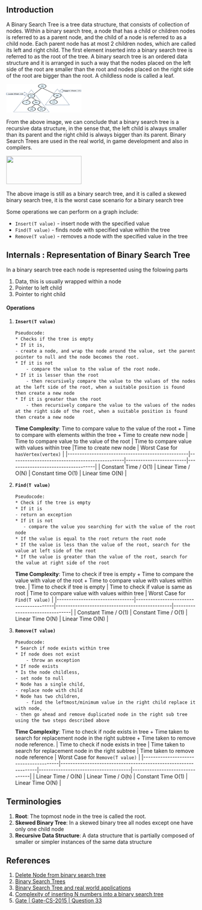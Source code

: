 ## Introduction
A Binary Search Tree is a tree data structure, that consists of collection of nodes. Within a binary search tree, a node that has a child or children nodes is referred to as a parent node, and the child of a node is referred to as a child node.
Each parent node has at most 2 children nodes, which are called its left and right child. The first element inserted into a binary search tree is referred to as the root of the tree. 
A binary search tree is an ordered data structure and it is arranged in such a way that the nodes placed on the left side of the root are smaller than the root and nodes placed on the right side of the root are bigger than the root.
A childless node is called a leaf.

<img src="images/bst.png" height="75" width="200"/>

From the above image, we can conclude that a binary search tree is a recursive data structure, in the sense that, the left child is always smaller than its parent and the right child is always bigger than its parent.
Binary Search Trees are used in the real world, in game development and also in compilers.

<img src="images/directed-graph.png" height="75" width="200"/>
 
The above image is still as a binary search tree, and it is called a skewed binary search tree, it is the worst case scenario for a binary search tree


Some operations we can perform on a graph include:
* `Insert(T value)` - insert node with the specified value
* `Find(T value)` - finds node with specified value within the tree
* `Remove(T value)` - removes a node with the specified value in the tree

## Internals : Representation of Binary Search Tree
In a binary search tree each node is represented using the folowing parts
1. Data, this is usually wrapped within a node
2. Pointer to left child
3. Pointer to right child


#### Operations
1. **`Insert(T value)`**
    ```
    Pseudocode:
    * Checks if the tree is empty
    * If it is, 
	- create a node, and wrap the node around the value, set the parent pointer to null and the node becomes the root.
    * If it is not 
        - compare the value to the value of the root node.
    * If it is lesser than the root 
        - then recursively compare the value to the values of the nodes at the left side of the root, when a suitable position is found then create a new node
    * If it is greater than the root 
        - then recursively compare the value to the values of the nodes at the right side of the root, when a suitable position is found then create a new node
    ```
    **Time Complexity**: Time to compare value to the value of the root + Time to compare with elements within the tree + Time to create new node
    | Time to compare value to the value of the root   | Time to compare value with values within tree |Time to create new node  | Worst Case for `hasVertex(vertex)` |
    |--------------------------------------------------|-----------------------------------------------|-------------------------|------------------------------------|
    | Constant Time / O(1)                             | Linear Time / O(N)                            | Constant time O(1)      | Linear time O(N)		      |

    
2. **`Find(T value)`**
    ```
    Pseudocode:
    * Check if the tree is empty
    * If it is
	- return an exception
    * If it is not
       - compare the value you searching for with the value of the root node
    * If the value is equal to the root return the root node
    * If the value is less than the value of the root, search for the value at left side of the root
    * If the value is greater than the value of the root, search for the value at right side of the root
    ```

    **Time Complexity**: Time to check if tree is empty + Time to compare the value with value of the root + Time to compare value with values within tree.
    | Time to check if tree is empty | Time to check if value is same as root |	Time to compare value with values within tree  | Worst Case for `Find(T value)` |
    |--------------------------------|----------------------------------------|------------------------------------------------|--------------------------------|
    | Constant Time / O(1)           | Constant Time / O(1)                   | Linear Time O(N)                               |  Linear Time O(N)              |

    
3. **`Remove(T value)`**
    ```
    Pseudocode:
    * Search if node exists within tree
    * If node does not exist
    	- throw an exception
    * If node exists
    * Is the node childless, 
	- set node to null
    * Node has a single child, 
	- replace node with child
    * Node has two children, 
        - find the leftmost/minimum value in the right child replace it with node, 
	- then go ahead and remove duplicated node in the right sub tree using the two steps described above
    ```

    **Time Complexity**: Time to check if node exists in tree + Time taken to search for replacement node in the right subtree + Time taken to remove node reference.
    | Time to check if node exists in tree  | Time taken to search for replacement node in the right subtree | Time taken to remove node reference  | Worst Case for `Remove(T value)` |
    |---------------------------------------|----------------------------------------------------------------|--------------------------------------|--------------------------------|
    | Linear Time / O(N)                    | Linear Time / O(h)                                             | Constant Time O(1)                   |  Linear Time O(N)              |



## Terminologies
1. **Root**: The topmost node in the tree is called the root.
2. **Skewed Binary Tree**: In a skewed binary tree all nodes except one have only one child node
3. **Recursive Data Structure**: A data structure that is partially composed of smaller or simpler instances of the same data structure

## References
1. [Delete Node from binary search tree](https://guides.codepath.com/compsci/Delete-Node-From-Binary-Search-Tree)
2. [Binary Search Trees](https://www.freecodecamp.org/news/binary-search-trees-bst-explained-with-examples/)
3. [Binary Search Tree and real world applications](https://dev.to/phuctm97/2-min-codecamp-binary-search-tree-and-real-world-applications-58cj)
4. [Complexity of inserting N numbers into a binary search tree](https://www.baeldung.com/cs/inserting-complexity-binary-search-tree)
5. [Gate | Gate-CS-2015 | Question 33](https://www.geeksforgeeks.org/gate-gate-cs-2015-set-1-question-33/)
